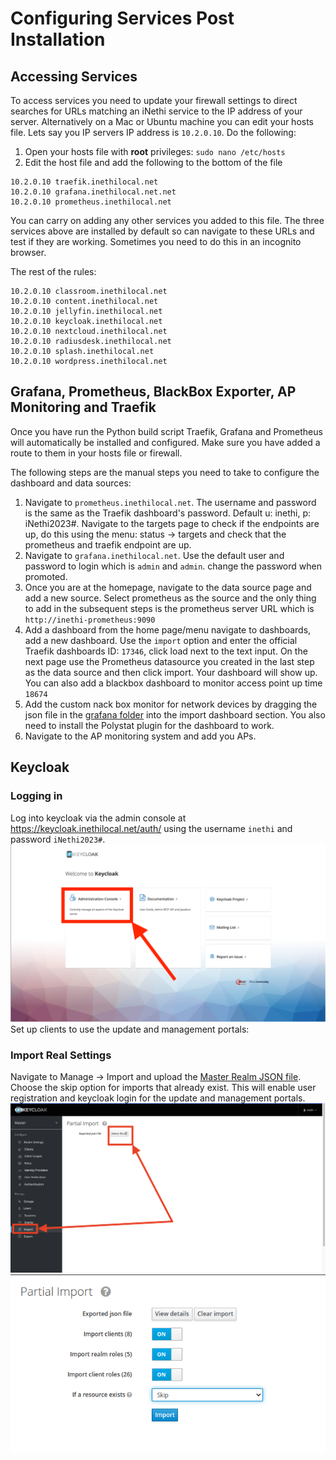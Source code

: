 # Configuring Services Post Installation
## Accessing Services
To access services you need to update your firewall settings to direct searches for URLs matching an iNethi service to 
the IP address of your server. Alternatively on a Mac or Ubuntu machine you can edit your hosts file. Lets say you IP 
servers IP address is `10.2.0.10`. Do the following:
1. Open your hosts file with **root** privileges: `sudo nano /etc/hosts`
2. Edit the host file and add the following to the bottom of the file
```
10.2.0.10 traefik.inethilocal.net
10.2.0.10 grafana.inethilocal.net.net
10.2.0.10 prometheus.inethilocal.net
```
You can carry on adding any other services you added to this file. The three services above are installed by default so 
can navigate to these URLs and test if they are working. Sometimes you need to do this in an incognito browser.

The rest of the rules:
```
10.2.0.10 classroom.inethilocal.net
10.2.0.10 content.inethilocal.net
10.2.0.10 jellyfin.inethilocal.net
10.2.0.10 keycloak.inethilocal.net
10.2.0.10 nextcloud.inethilocal.net
10.2.0.10 radiusdesk.inethilocal.net
10.2.0.10 splash.inethilocal.net
10.2.0.10 wordpress.inethilocal.net

```
## Grafana, Prometheus, BlackBox Exporter, AP Monitoring and Traefik
Once you have run the Python build script Traefik, Grafana and Prometheus will automatically be installed and 
configured. Make sure you have added a route to them in your hosts file or firewall.

The following steps are the manual steps you need to take to configure the dashboard and data sources:
1. Navigate to `prometheus.inethilocal.net`. The username and password is the same as the Traefik dashboard's password.
Default u: inethi, p: iNethi2023#. Navigate to the targets page to check if the endpoints are up, do this
using the menu: status -> targets and check that the prometheus and traefik endpoint are up.
2. Navigate to `grafana.inethilocal.net`. Use the default user and password to login which is `admin` and `admin`.
change the password when promoted. 
3. Once you are at the homepage, navigate to the data source page and add a new source.
Select prometheus as the source and the only thing to add in the subsequent steps is the prometheus server URL which is
`http://inethi-prometheus:9090`
4. Add a dashboard from the home page/menu navigate to dashboards, add a new dashboard. Use the `import` option and
enter the official Traefik dashboards ID: `17346`, click load next to the text input. On the next page use the 
Prometheus datasource you created in the last step as the data source and then click import. Your dashboard will show 
up. You can also add a blackbox dashboard to monitor access point up time `18674`
5. Add the custom nack box monitor for network devices by dragging the json file in the [grafana folder](./grafana) into
the import dashboard section. You also need to install the Polystat plugin for the dashboard to work.
6. Navigate to the AP monitoring system and add you APs.

## Keycloak
### Logging in
Log into keycloak via the admin console at https://keycloak.inethilocal.net/auth/ using the username `inethi` and 
password `iNethi2023#`.
![Screenshot showing location of admin console](./keycloak/screenshots/login-admin.png)
Set up clients to use the update and management portals:
### Import Real Settings
Navigate to Manage -> Import and upload the [Master Realm JSON file](./keycloak/master-realm.json). Choose the skip option for imports that 
already exist. This will enable user registration and keycloak login for the update and management portals.
![Screenshot showing location of import](./keycloak/screenshots/realm-import.png)
![Screenshot showing the skip option when importing](./keycloak/screenshots/skip-exisiting.png)